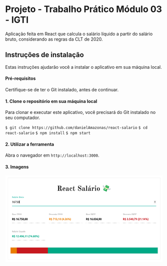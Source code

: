 # Projeto - Trabalho Prático Módulo 03 - IGTI

Aplicação feita em React que calcula o salário líquido a partir do salário bruto, considerando as regras da CLT de 2020.

## Instruções de instalação

Estas instruções ajudarão você a instalar o aplicativo em sua máquina local.

#### Pré-requisitos

Certifique-se de ter o Git instalado, antes de continuar.

#### 1. Clone o repositório em sua máquina local

Para clonar e executar este aplicativo, você precisará do Git instalado no seu computador.

`$ git clone https://github.com/danielAmazonas/react-salario`
`$ cd react-salario`
`$ npm install`
`$ npm start`

#### 2. Utilizar a ferramenta

Abra o navegador em `http://localhost:3000`.

#### 3. Imagens

![posts](https://github.com/danielAmazonas/react-salario/blob/master/screenshots/react-salario.png)
